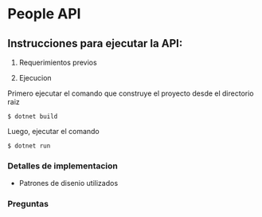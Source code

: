 # People API

## Instrucciones para ejecutar la API:

1. Requerimientos previos


2. Ejecucion

Primero ejecutar el comando que construye el proyecto desde el directorio raiz
```
$ dotnet build
```
Luego, ejecutar el comando 
```
$ dotnet run
```

<!--Accesos por medio del puerto ver como se pone-->

### Detalles de implementacion

* Patrones de disenio utilizados

### Preguntas
